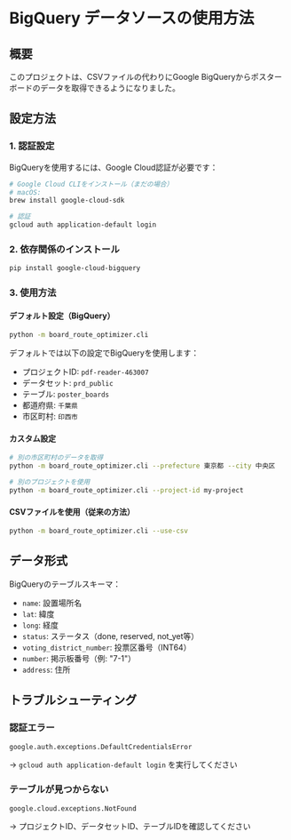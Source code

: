 # BigQuery データソースの使用方法

## 概要

このプロジェクトは、CSVファイルの代わりにGoogle BigQueryからポスターボードのデータを取得できるようになりました。

## 設定方法

### 1. 認証設定

BigQueryを使用するには、Google Cloud認証が必要です：

```bash
# Google Cloud CLIをインストール（まだの場合）
# macOS:
brew install google-cloud-sdk

# 認証
gcloud auth application-default login
```

### 2. 依存関係のインストール

```bash
pip install google-cloud-bigquery
```

### 3. 使用方法

#### デフォルト設定（BigQuery）
```bash
python -m board_route_optimizer.cli
```

デフォルトでは以下の設定でBigQueryを使用します：
- プロジェクトID: `pdf-reader-463007`
- データセット: `prd_public`
- テーブル: `poster_boards`
- 都道府県: `千葉県`
- 市区町村: `印西市`

#### カスタム設定
```bash
# 別の市区町村のデータを取得
python -m board_route_optimizer.cli --prefecture 東京都 --city 中央区

# 別のプロジェクトを使用
python -m board_route_optimizer.cli --project-id my-project
```

#### CSVファイルを使用（従来の方法）
```bash
python -m board_route_optimizer.cli --use-csv
```

## データ形式

BigQueryのテーブルスキーマ：
- `name`: 設置場所名
- `lat`: 緯度
- `long`: 経度 
- `status`: ステータス（done, reserved, not_yet等）
- `voting_district_number`: 投票区番号（INT64）
- `number`: 掲示板番号（例: "7-1"）
- `address`: 住所

## トラブルシューティング

### 認証エラー
```
google.auth.exceptions.DefaultCredentialsError
```
→ `gcloud auth application-default login` を実行してください

### テーブルが見つからない
```
google.cloud.exceptions.NotFound
```
→ プロジェクトID、データセットID、テーブルIDを確認してください